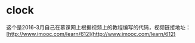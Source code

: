 # clock
这个是2016-3月自己在慕课网上根据视频上的教程编写的代码，视频链接地址：[http://www.imooc.com/learn/612](http://www.imooc.com/learn/612)